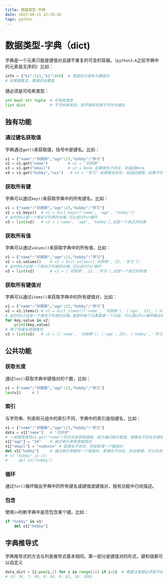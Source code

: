 ```yaml
---
title: 数据类型-字典
date: 2023-08-15 22:39:36
tags: python
---
```




# 数据类型-字典（dict)

字典是一个元素只能是键值对且键不重复的可变的容器。（`python3.6`之前字典中的元素是无序的）比如：

```python
info = {"k1":123,"k2":456}	# 里面的元素称为键值对
# 如果键重复，数据将会覆盖
```

键必须是可哈希类型：

```python
int bool str tuple	# 可哈希类型
list dict			# 不可哈希类型，即字典和列表不可作为键名
```

## 独有功能

### 通过键名获取值

字典通过`get()`来获取值，括号中是键名。比如：

```python
v1 = {"name":"邓胖胖","age":23,"hobby":"学习"}
v2 = v1.get("name")			# v2 = "邓胖胖"
v3 = v1.get("email")		# v3 = None 如果键名不存在，则返回None
v4 = v1.get("hobby","xxx")   # v4 = "学习" 如果键名存在，则返回键值，如果不存在，则返回"xxx"
```

### 获取所有键

字典可以通过`key()`来获取字典中的所有键名，比如：

```python
v1 = {"name":"邓胖胖","age":23,"hobby":"学习"}
v2 = v1.keys()	# v2 = dict_keys(['name', 'age', 'hobby'])
# 此时的v2是一个类似于列表的对象,可以进行for循环
v3 = list(v2)	# v3 = ['name', 'age', 'hobby'],这是一个真正的列表
```

### 获取所有值

字典可以通过`values()`来获取字典中的所有值，比如：

```python
v1 = {"name":"邓胖胖","age":23,"hobby":"学习"}
v2 = v1.values()	# v2 = dict_values(['邓胖胖', 23, '学习'])
# 此时的v2也是一个类似于列表的对象,可以进行for循环
v3 = list(v2)		# v3 = ['邓胖胖', 23, '学习'],这是一个真正的列表
```

### 获取所有键值对

字典可以通过`items()`来获取字典中的所有键值对，比如：

```python
v1 = {"name":"邓胖胖","age":23,"hobby":"学习"}
v2 = v1.items()	# v2 = dict_items([('name', '邓胖胖'), ('age', 23), ('hobby', '学习')])
# 此时的v2也是一个类似于列表的对象,里面的每个元素都是一个元组，可以通过for循环输出每个键值对，也可以通过解包获取到单个的键和值
for key,value in v2:
	print(key,value)	
# 两个变量名是随意的    
v3 = list(v2)	# v3 = [('name', '邓胖胖'), ('age', 23), ('hobby', '学习')]这是一个真正的列表
```

## 公共功能

### 获取长度

通过`len()`获取字典中键值对的个数，比如：

```python
v1 = {"name":"邓胖胖","age":23,"hobby":"学习"}
len(v1)		# 3
```

### 索引

与字符串、列表和元组中的索引不同，字典中的索引是指键名，比如：

```python
v1 = {"name":"邓胖胖","age":23,"hobby":"学习"}
data = v1["name"]	# "邓胖胖"
# 一般推荐使用v1.get("name")的方式来获取键值，因为通过索引取值，若键名不存在会报错
v1["age"] = "24"	# 通过索引来修改键值对
v1["email"] = "xx@xxxx"	# 若键名不存在，则会新增一个键值对
del v1["hobby"]		# 通过索引来删除一个键值对，若键名不存在，则会报错，可以先进行判断
# if "hobby" in v1:
#     del v1["hobby"]
```

### 循环

通过`for()`循环输出字典中的所有键名或键值或键值对，独有功能中已经描述。

### 包含

使用`in`判断字典中是否包含某个键。比如：

```python
if "hobby" in v1:
    del v1["hobby"]
```

## 字典推导式

字典推导式的方法与列表推导式基本相同，第一部分是键值对的形式，键和值都可以自定义

```python
data_dict = {i:pow(i,2) for i in range(11) if i>5}	# 需要注意键必须是可哈希类型
# {6: 36, 7: 49, 8: 64, 9: 81, 10: 100}
```

